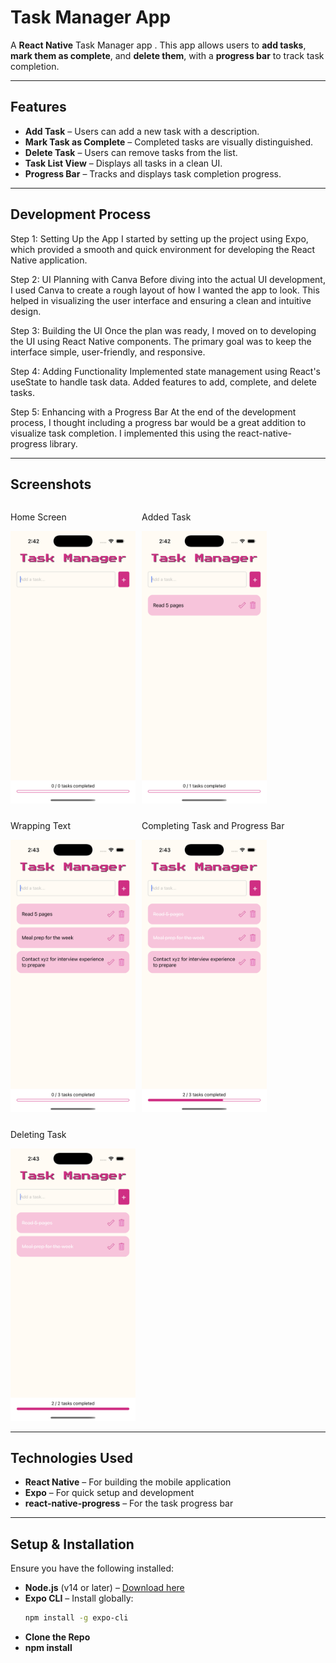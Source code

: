 # Task Manager App  

A **React Native** Task Manager app . This app allows users to **add tasks**, **mark them as complete**, and **delete them**, with a **progress bar** to track task completion.  

---

## Features  
- **Add Task** – Users can add a new task with a description.  
- **Mark Task as Complete** – Completed tasks are visually distinguished.  
- **Delete Task** – Users can remove tasks from the list.  
- **Task List View** – Displays all tasks in a clean UI.  
- **Progress Bar** – Tracks and displays task completion progress.

---
## Development Process
Step 1: Setting Up the App
I started by setting up the project using Expo, which provided a smooth and quick environment for developing the React Native application.

Step 2: UI Planning with Canva
Before diving into the actual UI development, I used Canva to create a rough layout of how I wanted the app to look. This helped in visualizing the user interface and ensuring a clean and intuitive design.

Step 3: Building the UI
Once the plan was ready, I moved on to developing the UI using React Native components. The primary goal was to keep the interface simple, user-friendly, and responsive.

Step 4: Adding Functionality
Implemented state management using React's useState to handle task data.
Added features to add, complete, and delete tasks.

Step 5: Enhancing with a Progress Bar
At the end of the development process, I thought including a progress bar would be a great addition to visualize task completion. I implemented this using the react-native-progress library.

---

##  Screenshots   

<div style="display: flex; flex-wrap: wrap; gap: 10px;">
  <div>
    <p>Home Screen</p>
    <img src="./assets/ss1.png" alt="Home Screen" width="200"/>
  </div>
  <div>
    <p>Added Task</p>
    <img src="./assets/ss2.png" alt="Added Task" width="200"/>
  </div>
  <div>
    <p>Wrapping Text</p>
    <img src="./assets/ss3.png" alt="Wrapping Task" width="200"/>
  </div>
  <div>
    <p>Completing Task and Progress Bar</p>
    <img src="./assets/ss4.png" alt="Completing Task" width="200"/>
  </div>
  <div>
    <p> Deleting Task</p>
    <img src="./assets/ss5.png" alt="Deleting Task" width="200"/>
  </div>
</div>


---

## Technologies Used  

- **React Native** – For building the mobile application  
- **Expo** – For quick setup and development  
- **react-native-progress** – For the task progress bar  

---

## Setup & Installation   

Ensure you have the following installed:  

- **Node.js** (v14 or later) – [Download here](https://nodejs.org/)  
- **Expo CLI** – Install globally:  
  ```bash
  npm install -g expo-cli
- **Clone the Repo**
- **npm install**
